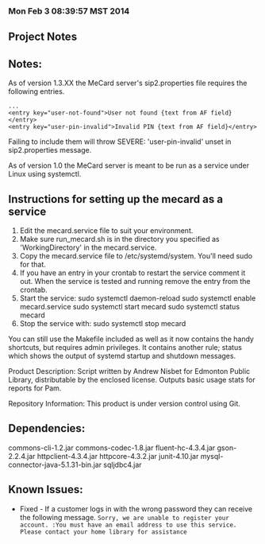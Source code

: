 ### Mon Feb 3 08:39:57 MST 2014

Project Notes
-------------
## Notes:
As of version 1.3.XX the MeCard server's sip2.properties file requires the following
entries.
```
...
<entry key="user-not-found">User not found {text from AF field}</entry>
<entry key="user-pin-invalid">Invalid PIN {text from AF field}</entry>
```
Failing to include them will throw SEVERE: 'user-pin-invalid' unset in sip2.properties message.

As of version 1.0 the MeCard server is meant to be run as a service under Linux using systemctl.

## Instructions for setting up the mecard as a service
1) Edit the mecard.service file to suit your environment.
2) Make sure run_mecard.sh is in the directory you specified as 'WorkingDirectory' in the mecard.service.
3) Copy the mecard.service file to /etc/systemd/system. You'll need sudo for that.
4) If you have an entry in your crontab to restart the service comment it out. When the service is tested and running remove the entry from the crontab.
5) Start the service:
 sudo systemctl daemon-reload
 sudo systemctl enable mecard.service
 sudo systemctl start mecard
 sudo systemctl status mecard
6) Stop the service with:
 sudo systemctl stop mecard
 
You can still use the Makefile included as well as it now contains the handy shortcuts, but requires admin privileges. It contains another rule; status which shows the output of systemd startup and shutdown messages.


Product Description:
Script written by Andrew Nisbet for Edmonton Public Library, distributable by the enclosed license.
Outputs basic usage stats for reports for Pam.

Repository Information:
This product is under version control using Git.

Dependencies:
-------------
commons-cli-1.2.jar
commons-codec-1.8.jar
fluent-hc-4.3.4.jar
gson-2.2.4.jar
httpclient-4.3.4.jar
httpcore-4.3.2.jar
junit-4.10.jar
mysql-connector-java-5.1.31-bin.jar
sqljdbc4.jar

Known Issues:
-------------
* Fixed - If a customer logs in with the wrong password they can receive the following message.
`
Sorry, we are unable to register your account. :You must have an email address to use this service. Please contact your home library for assistance
`
